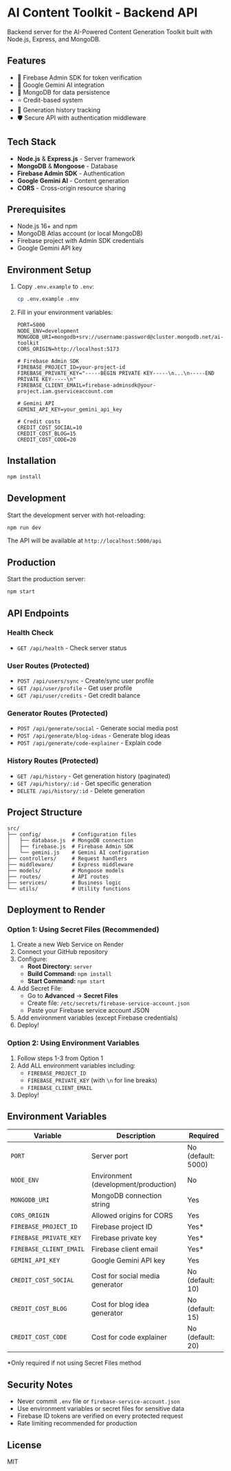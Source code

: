 # AI Content Toolkit - Backend API

Backend server for the AI-Powered Content Generation Toolkit built with Node.js, Express, and MongoDB.

## Features

- 🔐 Firebase Admin SDK for token verification
- 🤖 Google Gemini AI integration
- 💾 MongoDB for data persistence
- ⭐ Credit-based system
- 📜 Generation history tracking
- 🛡️ Secure API with authentication middleware

## Tech Stack

- **Node.js** & **Express.js** - Server framework
- **MongoDB** & **Mongoose** - Database
- **Firebase Admin SDK** - Authentication
- **Google Gemini AI** - Content generation
- **CORS** - Cross-origin resource sharing

## Prerequisites

- Node.js 16+ and npm
- MongoDB Atlas account (or local MongoDB)
- Firebase project with Admin SDK credentials
- Google Gemini API key

## Environment Setup

1. Copy `.env.example` to `.env`:
   ```bash
   cp .env.example .env
   ```

2. Fill in your environment variables:
   ```env
   PORT=5000
   NODE_ENV=development
   MONGODB_URI=mongodb+srv://username:password@cluster.mongodb.net/ai-toolkit
   CORS_ORIGIN=http://localhost:5173
   
   # Firebase Admin SDK
   FIREBASE_PROJECT_ID=your-project-id
   FIREBASE_PRIVATE_KEY="-----BEGIN PRIVATE KEY-----\n...\n-----END PRIVATE KEY-----\n"
   FIREBASE_CLIENT_EMAIL=firebase-adminsdk@your-project.iam.gserviceaccount.com
   
   # Gemini API
   GEMINI_API_KEY=your_gemini_api_key
   
   # Credit costs
   CREDIT_COST_SOCIAL=10
   CREDIT_COST_BLOG=15
   CREDIT_COST_CODE=20
   ```

## Installation

```bash
npm install
```

## Development

Start the development server with hot-reloading:

```bash
npm run dev
```

The API will be available at `http://localhost:5000/api`

## Production

Start the production server:

```bash
npm start
```

## API Endpoints

### Health Check
- `GET /api/health` - Check server status

### User Routes (Protected)
- `POST /api/users/sync` - Create/sync user profile
- `GET /api/user/profile` - Get user profile
- `GET /api/user/credits` - Get credit balance

### Generator Routes (Protected)
- `POST /api/generate/social` - Generate social media post
- `POST /api/generate/blog-ideas` - Generate blog ideas
- `POST /api/generate/code-explainer` - Explain code

### History Routes (Protected)
- `GET /api/history` - Get generation history (paginated)
- `GET /api/history/:id` - Get specific generation
- `DELETE /api/history/:id` - Delete generation

## Project Structure

```
src/
├── config/          # Configuration files
│   ├── database.js  # MongoDB connection
│   ├── firebase.js  # Firebase Admin SDK
│   └── gemini.js    # Gemini AI configuration
├── controllers/     # Request handlers
├── middleware/      # Express middleware
├── models/          # Mongoose models
├── routes/          # API routes
├── services/        # Business logic
└── utils/           # Utility functions
```

## Deployment to Render

### Option 1: Using Secret Files (Recommended)

1. Create a new Web Service on Render
2. Connect your GitHub repository
3. Configure:
   - **Root Directory:** `server`
   - **Build Command:** `npm install`
   - **Start Command:** `npm start`
4. Add Secret File:
   - Go to **Advanced** → **Secret Files**
   - Create file: `/etc/secrets/firebase-service-account.json`
   - Paste your Firebase service account JSON
5. Add environment variables (except Firebase credentials)
6. Deploy!

### Option 2: Using Environment Variables

1. Follow steps 1-3 from Option 1
2. Add ALL environment variables including:
   - `FIREBASE_PROJECT_ID`
   - `FIREBASE_PRIVATE_KEY` (with `\n` for line breaks)
   - `FIREBASE_CLIENT_EMAIL`
3. Deploy!

## Environment Variables

| Variable | Description | Required |
|----------|-------------|----------|
| `PORT` | Server port | No (default: 5000) |
| `NODE_ENV` | Environment (development/production) | No |
| `MONGODB_URI` | MongoDB connection string | Yes |
| `CORS_ORIGIN` | Allowed origins for CORS | Yes |
| `FIREBASE_PROJECT_ID` | Firebase project ID | Yes* |
| `FIREBASE_PRIVATE_KEY` | Firebase private key | Yes* |
| `FIREBASE_CLIENT_EMAIL` | Firebase client email | Yes* |
| `GEMINI_API_KEY` | Google Gemini API key | Yes |
| `CREDIT_COST_SOCIAL` | Cost for social media generator | No (default: 10) |
| `CREDIT_COST_BLOG` | Cost for blog idea generator | No (default: 15) |
| `CREDIT_COST_CODE` | Cost for code explainer | No (default: 20) |

*Only required if not using Secret Files method

## Security Notes

- Never commit `.env` file or `firebase-service-account.json`
- Use environment variables or secret files for sensitive data
- Firebase ID tokens are verified on every protected request
- Rate limiting recommended for production

## License

MIT

